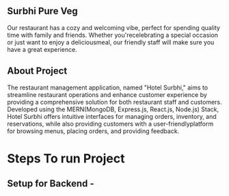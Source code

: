 ## Surbhi Pure Veg 
Our restaurant has a cozy and welcoming vibe, perfect for
spending quality time with family and friends. Whether you'recelebrating a special occasion or just want to enjoy a deliciousmeal, our friendly staff will make sure you have a great
experience.

## About Project
The restaurant management application, named "Hotel Surbhi," aims to streamline
restaurant operations and enhance customer experience by providing a comprehensive
solution for both restaurant staff and customers. Developed using the MERN(MongoDB, Express.js, React.js, Node.js) Stack, Hotel Surbhi offers intuitive interfaces for managing orders, inventory, and reservations, while also providing customers with a user-friendlyplatform for browsing menus, placing orders, and providing feedback.


# Steps To run Project


## Setup for Backend - 
